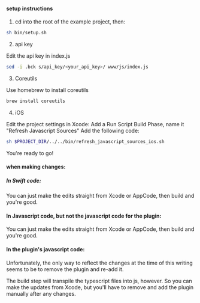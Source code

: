 #### setup instructions

1. cd into the root of the example project, then:

```bash
sh bin/setup.sh
```

2. api key

Edit the api key in index.js

```bash
sed -i .bck s/api_key/<your_api_key>/ www/js/index.js
```


3. Coreutils

Use homebrew to install coreutils

```bash
brew install coreutils
```

4. iOS

Edit the project settings in Xcode: 
Add a Run Script Build Phase, name it "Refresh Javascript Sources"
Add the following code: 

```bash
sh $PROJECT_DIR/../../bin/refresh_javascript_sources_ios.sh
```

You're ready to go! 

#### when making changes: 

##### In Swift code:

You can just make the edits straight from Xcode or AppCode, then build and you're good. 

#### In Javascript code, but not the javascript code for the plugin: 

You can just make the edits straight from Xcode or AppCode, then build and you're good. 

#### In the plugin's javascript code:

Unfortunately, the only way to reflect the changes at the time of this writing seems to be to remove the plugin and re-add it. 

The build step will transpile the typescript files into js, however. So you can make the updates from Xcode, but you'll have to remove and add the plugin manually after any changes. 
